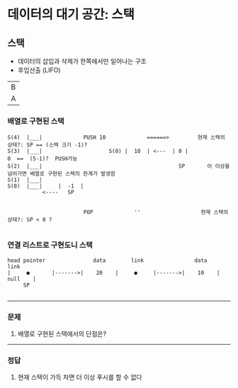 # 데이터의 대기 공간: 스택

## 스택
  - 데이터의 삽입과 삭제가 한쪽에서만 일어나는 구조
  - 후입선출 (LIFO)

|   |
|---|
| B |
| A |

### 배열로 구현된 스택

```
S(4)  |___|             PUSH 10             ======>         현재 스택의 상태?: SP == (스택 크기 -1)?
S(3)  |___|                     S(0) |  10  | <---  | 0 |                      0  ==  (5-1)?  PUSH가능
S(2)  |___|                                           SP       이 이상을 넘어가면 배열로 구현된 스택의 한계가 발생함
S(1)  |___|
S(0)  |___|     |  -1  |
           <----   SP


                        POP             ''                   현재 스택의 상태?: SP < 0 ?
                                                                            
```
### 연결 리스트로 구현도니 스택

```
head pointer               data        link                data       link
|     ●       |------->|    20    |     ●     |------->|    10    |   null    |
     SP


```


---
### 문제
  1. 배열로 구현된 스택에서의 단점은?

---
### 정답
  1. 현재 스택이 가득 차면 더 이상 푸시를 할 수 없다


